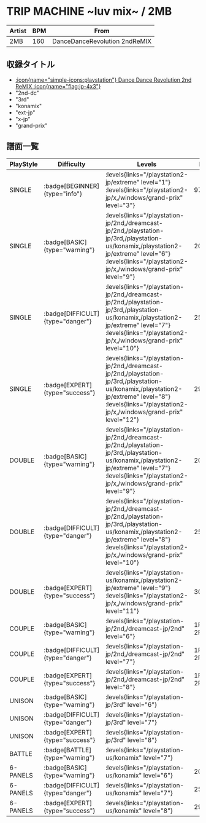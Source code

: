 # TRIP MACHINE \~luv mix\~ / 2MB

|Artist|BPM|From|
|------|---|----|
|2MB|160|DanceDanceRevolution 2ndReMIX|

## 収録タイトル

- [:icon{name="simple-icons:playstation"} Dance Dance Revolution 2nd ReMIX :icon{name="flag:jp-4x3"}](/playstation-jp/2nd)
- "2nd-dc"
- "3rd"
- "konamix"
- "ext-jp"
- "x-jp"
- "grand-prix"

## 譜面一覧

|PlayStyle|Difficulty|Levels|Notes|Movie|
|---------|----------|------|-----|-----|
|SINGLE| :badge[BEGINNER]{type="info"}| :levels{links="/playstation2-jp/extreme" level="1"} :levels{links="/playstation2-jp/x,/windows/grand-prix" level="3"}|97/0||
|SINGLE| :badge[BASIC]{type="warning"}| :levels{links="/playstation-jp/2nd,/dreamcast-jp/2nd,/playstation-jp/3rd,/playstation-us/konamix,/playstation2-jp/extreme" level="6"} :levels{links="/playstation2-jp/x,/windows/grand-prix" level="9"}|209/0||
|SINGLE| :badge[DIFFICULT]{type="danger"}| :levels{links="/playstation-jp/2nd,/dreamcast-jp/2nd,/playstation-jp/3rd,/playstation-us/konamix,/playstation2-jp/extreme" level="7"} :levels{links="/playstation2-jp/x,/windows/grand-prix" level="10"}|251/0||
|SINGLE| :badge[EXPERT]{type="success"}| :levels{links="/playstation-jp/2nd,/dreamcast-jp/2nd,/playstation-jp/3rd,/playstation-us/konamix,/playstation2-jp/extreme" level="8"} :levels{links="/playstation2-jp/x,/windows/grand-prix" level="12"}|293/0||
|DOUBLE| :badge[BASIC]{type="warning"}| :levels{links="/playstation-jp/2nd,/dreamcast-jp/2nd,/playstation-jp/3rd,/playstation-us/konamix,/playstation2-jp/extreme" level="7"} :levels{links="/playstation2-jp/x,/windows/grand-prix" level="9"}|209/0||
|DOUBLE| :badge[DIFFICULT]{type="danger"}| :levels{links="/playstation-jp/2nd,/dreamcast-jp/2nd,/playstation-jp/3rd,/playstation-us/konamix,/playstation2-jp/extreme" level="8"} :levels{links="/playstation2-jp/x,/windows/grand-prix" level="10"}|251/0||
|DOUBLE| :badge[EXPERT]{type="success"}| :levels{links="/playstation-us/konamix,/playstation2-jp/extreme" level="9"} :levels{links="/playstation2-jp/x,/windows/grand-prix" level="11"}|303/0||
|COUPLE| :badge[BASIC]{type="warning"}| :levels{links="/playstation-jp/2nd,/dreamcast-jp/2nd" level="6"}|1P:195/0 2P:189/0||
|COUPLE| :badge[DIFFICULT]{type="danger"}| :levels{links="/playstation-jp/2nd,/dreamcast-jp/2nd" level="7"}|1P:238/0 2P:232/0||
|COUPLE| :badge[EXPERT]{type="success"}| :levels{links="/playstation-jp/2nd,/dreamcast-jp/2nd" level="8"}|1P:272/0 2P:282/0||
|UNISON| :badge[BASIC]{type="warning"}| :levels{links="/playstation-jp/3rd" level="6"}|||
|UNISON| :badge[DIFFICULT]{type="danger"}| :levels{links="/playstation-jp/3rd" level="7"}|||
|UNISON| :badge[EXPERT]{type="success"}| :levels{links="/playstation-jp/3rd" level="8"}|||
|BATTLE| :badge[BATTLE]{type="warning"}| :levels{links="/playstation-us/konamix" level="7"}|||
|6-PANELS| :badge[BASIC]{type="warning"}| :levels{links="/playstation-us/konamix" level="6"}|209/0||
|6-PANELS| :badge[DIFFICULT]{type="danger"}| :levels{links="/playstation-us/konamix" level="7"}|251/0||
|6-PANELS| :badge[EXPERT]{type="success"}| :levels{links="/playstation-us/konamix" level="8"}|292/0||
